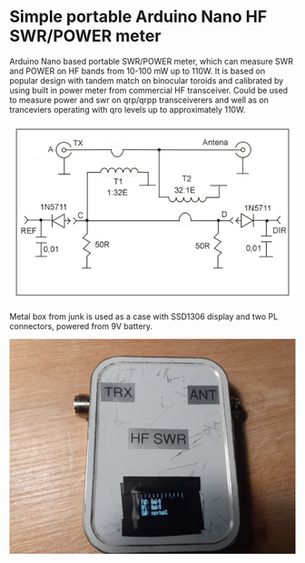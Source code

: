 # Simple portable Arduino Nano HF SWR/POWER meter
Arduino Nano based portable SWR/POWER meter, which can measure SWR and POWER on HF bands from 10-100 mW up to 110W. It is based on popular design with tandem match on binocular toroids and calibrated by using built in power meter from commercial HF transceiver. Could be used to measure power and swr on qrp/qrpp transceiverers and well as on tranceviers operating with qro levels up to approximately 110W.

![alt text](images/tandem.jpg)

Metal box from junk is used as a case with SSD1306 display and two PL connectors, powered from 9V battery.

![alt text](images/meter.jpg)
